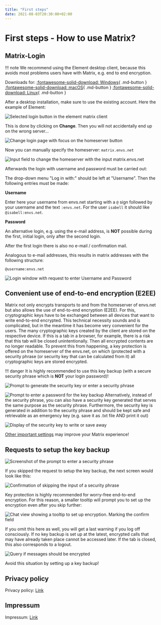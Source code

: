 ```yaml
---
title: "First steps"
date: 2021-08-03T20:30:00+02:00
---
```


# First steps - How to use Matrix?

## Matrix-Login

!!! note
    We recommend using the Element desktop client, because this avoids most problems users have with Matrix, e.g. end to end encryption.

Downloads for: [:fontawesome-solid-download: Windows](https://packages.riot.im/desktop/install/win32/x64/Element%20Setup.exe){ .md-button } [:fontawesome-solid-download: macOS](https://packages.riot.im/desktop/install/macos/Element.dmg){ .md-button } [:fontawesome-solid-download: Linux](/clients/install_linux){ .md-button }

After a desktop installation, make sure to use the existing account. Here the example of Element:

![Selected login button in the element matrix client](/images/01_Login_en.png "Selected login button in the element matrix client")

This is done by clicking on **Change**. Then you will not accidentally end up on the wrong server...

![Change login page with focus on the homeserver button](/images/02_Change-Homeserver_en.png "Change login page with focus on the homeserver button")

Now you can manually specify the homeserver: `matrix.envs.net`

![Input field to change the homeserver with the input matrix.envs.net](/images/03_Set-Homeserver_en.png "Input field to change the homeserver with the input matrix.envs.net")

Afterwards the login with username and password must be carried out:

The drop-down menu "Log in with:" should be left at "Username". Then the following entries must be made:

**Username**

Enter here your username from envs.net starting with a `@` sign followed by your username and the text `:envs.net`. For the user `isabell` it should like `@isabell:envs.net`.

**Password**

An alternative login, e.g. using the e-mail address, is **NOT** possible during the first, initial login, only after the second login.

After the first login there is also no e-mail / confirmation mail.

Analogous to e-mail addresses, this results in matrix addresses with the following structure:

`@username:envs.net`

![Login window with request to enter Username and Password](/images/04_Username_en.png "Login window with request to enter Username and Password")

## Convenient use of end-to-end encryption (E2EE)

Matrix not only encrypts transports to and from the homeserver of envs.net but also allows the use of end-to-end encryption (E2EE). For this, cryptographic keys have to be exchanged between all devices that want to write end-to-end encrypted. This technical necessity sounds and is complicated, but in the meantime it has become very convenient for the users. The many cryptographic keys created by the client are stored on the respective device. If this is a tab in a browser, for example, there is a risk that this tab will be closed unintentionally. Then all encrypted contents are no longer readable. To prevent this from happening, a key protection is offered on the homeserver of the envs.net, on which (protected with a security phrase (or security key that can be calculated from it) all cryptographic keys are stored encrypted.

!!! danger
    It is highly recommended to use this key backup (with a secure security phrase which is **NOT** your login password)!
   
![Prompt to generate the security key or enter a security phrase](/images/11_Setup-Key_en.png "Prompt to generate the security key or enter a security phrase")

![Prompt to enter a password for the key backup](/images/12_Enter-Key_en.png "Prompt to enter a password for the key backup")
Alternatively, instead of the security phrase, you can also have a security key generated that serves the same purpose as the security phrase. Furthermore, the security key is generated in addition to the security phrase and should be kept safe and retrievable as an emergency key (e.g. save it as .txt file AND print it out)

![Display of the security key to write or save away](/images/13_Present-Key_en.png "Display of the security key to write or save away")

[Other important settings](/settings/) may improve your Matrix experience!


## Requests to setup the key backup

![Screenshot of the prompt to enter a security phrase](/images/01_Restore-Session_en.png "Screenshot of the prompt to enter a security phrase")

If you skipped the request to setup the key backup, the next screen would look like this:

![Confirmation of skipping the input of a security phrase](/images/03_Cancel-Restore_en.png "Confirmation of skipping the input of a security phrase")

Key protection is highly recommended for worry-free end-to-end encryption. For this reason, a smaller tooltip will prompt you to set up the encryption even after you skip further:

![Chat view showing a tooltip to set up encryption. Marking the confirm field](/images/04_Notification_en.png "Chat view showing a tooltip to set up encryption. Marking the confirm field")

If you omit this here as well, you will get a last warning if you log off consciously. If no key backup is set up at the latest, encrypted calls that may have already taken place cannot be accessed later. If the tab is closed, this also corresponds to a logout.

![Query if messages should be encrypted](/images/05_Logout-Notify_en.png "Query if messages should be encrypted")

Avoid this situation by setting up a key backup!

## Privacy policy

Privacy policy: [Link](https://envs.net/privacy-policy/)

## Impressum

Impressum: [Link](impressum.md)
